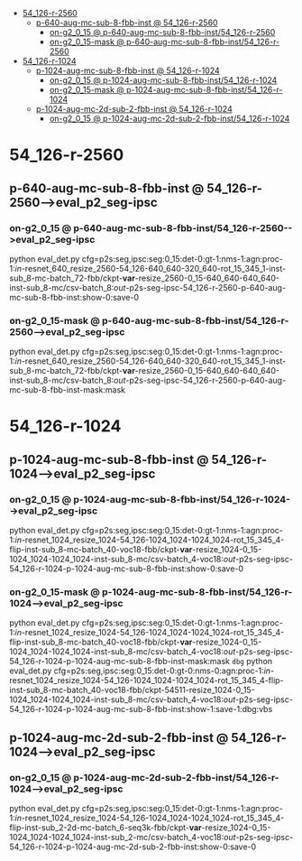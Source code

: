 <!-- MarkdownTOC -->

- [54_126-r-2560](#54_126_r_2560_)
    - [p-640-aug-mc-sub-8-fbb-inst       @ 54_126-r-2560](#p_640_aug_mc_sub_8_fbb_inst___54_126_r_256_0_)
        - [on-g2_0_15       @ p-640-aug-mc-sub-8-fbb-inst/54_126-r-2560](#on_g2_0_15___p_640_aug_mc_sub_8_fbb_inst_54_126_r_256_0_)
        - [on-g2_0_15-mask       @ p-640-aug-mc-sub-8-fbb-inst/54_126-r-2560](#on_g2_0_15_mask___p_640_aug_mc_sub_8_fbb_inst_54_126_r_256_0_)
- [54_126-r-1024](#54_126_r_1024_)
    - [p-1024-aug-mc-sub-8-fbb-inst       @ 54_126-r-1024](#p_1024_aug_mc_sub_8_fbb_inst___54_126_r_102_4_)
        - [on-g2_0_15       @ p-1024-aug-mc-sub-8-fbb-inst/54_126-r-1024](#on_g2_0_15___p_1024_aug_mc_sub_8_fbb_inst_54_126_r_1024_)
        - [on-g2_0_15-mask       @ p-1024-aug-mc-sub-8-fbb-inst/54_126-r-1024](#on_g2_0_15_mask___p_1024_aug_mc_sub_8_fbb_inst_54_126_r_1024_)
    - [p-1024-aug-mc-2d-sub-2-fbb-inst       @ 54_126-r-1024](#p_1024_aug_mc_2d_sub_2_fbb_inst___54_126_r_102_4_)
        - [on-g2_0_15       @ p-1024-aug-mc-2d-sub-2-fbb-inst/54_126-r-1024](#on_g2_0_15___p_1024_aug_mc_2d_sub_2_fbb_inst_54_126_r_102_4_)

<!-- /MarkdownTOC -->

<a id="54_126_r_2560_"></a>
# 54_126-r-2560 
<a id="p_640_aug_mc_sub_8_fbb_inst___54_126_r_256_0_"></a>
## p-640-aug-mc-sub-8-fbb-inst       @ 54_126-r-2560-->eval_p2_seg-ipsc
<a id="on_g2_0_15___p_640_aug_mc_sub_8_fbb_inst_54_126_r_256_0_"></a>
### on-g2_0_15       @ p-640-aug-mc-sub-8-fbb-inst/54_126-r-2560-->eval_p2_seg-ipsc
python eval_det.py cfg=p2s:seg,ipsc:seg:0_15:det-0:gt-1:nms-1:agn:proc-1:_in_-resnet_640_resize_2560-54_126-640_640-320_640-rot_15_345_1-inst-sub_8-mc-batch_72-fbb/ckpt-__var__-resize_2560-0_15-640_640-640_640-inst-sub_8-mc/csv-batch_8:_out_-p2s-seg-ipsc-54_126-r-2560-p-640-aug-mc-sub-8-fbb-inst:show-0:save-0
<a id="on_g2_0_15_mask___p_640_aug_mc_sub_8_fbb_inst_54_126_r_256_0_"></a>
### on-g2_0_15-mask       @ p-640-aug-mc-sub-8-fbb-inst/54_126-r-2560-->eval_p2_seg-ipsc
python eval_det.py cfg=p2s:seg,ipsc:seg:0_15:det-0:gt-1:nms-1:agn:proc-1:_in_-resnet_640_resize_2560-54_126-640_640-320_640-rot_15_345_1-inst-sub_8-mc-batch_72-fbb/ckpt-__var__-resize_2560-0_15-640_640-640_640-inst-sub_8-mc/csv-batch_8:_out_-p2s-seg-ipsc-54_126-r-2560-p-640-aug-mc-sub-8-fbb-inst-mask:mask


<a id="54_126_r_1024_"></a>
# 54_126-r-1024 
<a id="p_1024_aug_mc_sub_8_fbb_inst___54_126_r_102_4_"></a>
## p-1024-aug-mc-sub-8-fbb-inst       @ 54_126-r-1024-->eval_p2_seg-ipsc
<a id="on_g2_0_15___p_1024_aug_mc_sub_8_fbb_inst_54_126_r_1024_"></a>
### on-g2_0_15       @ p-1024-aug-mc-sub-8-fbb-inst/54_126-r-1024-->eval_p2_seg-ipsc
python eval_det.py cfg=p2s:seg,ipsc:seg:0_15:det-0:gt-1:nms-1:agn:proc-1:_in_-resnet_1024_resize_1024-54_126-1024_1024-1024_1024-rot_15_345_4-flip-inst-sub_8-mc-batch_40-voc18-fbb/ckpt-__var__-resize_1024-0_15-1024_1024-1024_1024-inst-sub_8-mc/csv-batch_4-voc18:_out_-p2s-seg-ipsc-54_126-r-1024-p-1024-aug-mc-sub-8-fbb-inst:show-0:save-0
<a id="on_g2_0_15_mask___p_1024_aug_mc_sub_8_fbb_inst_54_126_r_1024_"></a>
### on-g2_0_15-mask       @ p-1024-aug-mc-sub-8-fbb-inst/54_126-r-1024-->eval_p2_seg-ipsc
python eval_det.py cfg=p2s:seg,ipsc:seg:0_15:det-0:gt-1:nms-1:agn:proc-1:_in_-resnet_1024_resize_1024-54_126-1024_1024-1024_1024-rot_15_345_4-flip-inst-sub_8-mc-batch_40-voc18-fbb/ckpt-__var__-resize_1024-0_15-1024_1024-1024_1024-inst-sub_8-mc/csv-batch_4-voc18:_out_-p2s-seg-ipsc-54_126-r-1024-p-1024-aug-mc-sub-8-fbb-inst-mask:mask
`dbg`
python eval_det.py cfg=p2s:seg,ipsc:seg:0_15:det-0:gt-0:nms-0:agn:proc-1:_in_-resnet_1024_resize_1024-54_126-1024_1024-1024_1024-rot_15_345_4-flip-inst-sub_8-mc-batch_40-voc18-fbb/ckpt-54511-resize_1024-0_15-1024_1024-1024_1024-inst-sub_8-mc/csv-batch_4-voc18:_out_-p2s-seg-ipsc-54_126-r-1024-p-1024-aug-mc-sub-8-fbb-inst:show-1:save-1:dbg:vbs

<a id="p_1024_aug_mc_2d_sub_2_fbb_inst___54_126_r_102_4_"></a>
## p-1024-aug-mc-2d-sub-2-fbb-inst       @ 54_126-r-1024-->eval_p2_seg-ipsc
<a id="on_g2_0_15___p_1024_aug_mc_2d_sub_2_fbb_inst_54_126_r_102_4_"></a>
### on-g2_0_15       @ p-1024-aug-mc-2d-sub-2-fbb-inst/54_126-r-1024-->eval_p2_seg-ipsc
python eval_det.py cfg=p2s:seg,ipsc:seg:0_15:det-0:gt-1:nms-1:agn:proc-1:_in_-resnet_1024_resize_1024-54_126-1024_1024-1024_1024-rot_15_345_4-flip-inst-sub_2-2d-mc-batch_6-seq3k-fbb/ckpt-__var__-resize_1024-0_15-1024_1024-1024_1024-inst-sub_2-mc/csv-batch_4-voc18:_out_-p2s-seg-ipsc-54_126-r-1024-p-1024-aug-mc-2d-sub-2-fbb-inst:show-0:save-0

